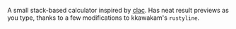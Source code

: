 A small stack-based calculator inspired by [clac](https://github.com/soveran/clac). Has neat
result previews as you type, thanks to a few modifications to kkawakam's `rustyline`.
